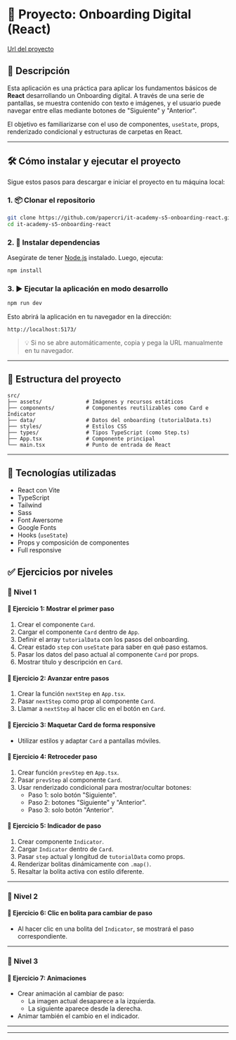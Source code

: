# 📝 Proyecto: Onboarding Digital (React)

[Url del proyecto](https://react-carousel-sandy.vercel.app/)

## 🎯 Descripción

Esta aplicación es una práctica para aplicar los fundamentos básicos de **React** desarrollando un Onboarding digital. A través de una serie de pantallas, se muestra contenido con texto e imágenes, y el usuario puede navegar entre ellas mediante botones de "Siguiente" y "Anterior".

El objetivo es familiarizarse con el uso de componentes, `useState`, props, renderizado condicional y estructuras de carpetas en React.

---


## 🛠 Cómo instalar y ejecutar el proyecto

Sigue estos pasos para descargar e iniciar el proyecto en tu máquina local:

### 1. 📦 Clonar el repositorio

```bash
git clone https://github.com/papercri/it-academy-s5-onboarding-react.git
cd it-academy-s5-onboarding-react
```

### 2. 📁 Instalar dependencias

Asegúrate de tener [Node.js](https://nodejs.org/) instalado. Luego, ejecuta:

```bash
npm install
```

### 3. ▶️ Ejecutar la aplicación en modo desarrollo

```bash
npm run dev
```

Esto abrirá la aplicación en tu navegador en la dirección:

```
http://localhost:5173/
```

> 💡 Si no se abre automáticamente, copia y pega la URL manualmente en tu navegador.

---


## 📁 Estructura del proyecto

```
src/
├── assets/              # Imágenes y recursos estáticos
├── components/          # Componentes reutilizables como Card e Indicator
├── data/                # Datos del onboarding (tutorialData.ts)
├── styles/              # Estilos CSS
├── types/               # Tipos TypeScript (como Step.ts)
├── App.tsx              # Componente principal
└── main.tsx             # Punto de entrada de React
```

---

## 🚀 Tecnologías utilizadas

- React con Vite
- TypeScript
- Tailwind
- Sass
- Font Awersome
- Google Fonts
- Hooks (`useState`)
- Props y composición de componentes
- Full responsive

## ✅ Ejercicios por niveles

### 🔹 Nivel 1

#### 🧩 Ejercicio 1: Mostrar el primer paso
1. Crear el componente `Card`.
2. Cargar el componente `Card` dentro de `App`.
3. Definir el array `tutorialData` con los pasos del onboarding.
4. Crear estado `step` con `useState` para saber en qué paso estamos.
5. Pasar los datos del paso actual al componente `Card` por props.
6. Mostrar título y descripción en `Card`.

#### 🧩 Ejercicio 2: Avanzar entre pasos
1. Crear la función `nextStep` en `App.tsx`.
2. Pasar `nextStep` como prop al componente `Card`.
3. Llamar a `nextStep` al hacer clic en el botón en `Card`.

#### 🧩 Ejercicio 3: Maquetar Card de forma responsive
- Utilizar estilos y adaptar `Card` a pantallas móviles.

#### 🧩 Ejercicio 4: Retroceder paso
1. Crear función `prevStep` en `App.tsx`.
2. Pasar `prevStep` al componente `Card`.
3. Usar renderizado condicional para mostrar/ocultar botones:
   - Paso 1: solo botón "Siguiente".
   - Paso 2: botones "Siguiente" y "Anterior".
   - Paso 3: solo botón "Anterior".

#### 🧩 Ejercicio 5: Indicador de paso
1. Crear componente `Indicator`.
2. Cargar `Indicator` dentro de `Card`.
3. Pasar `step` actual y longitud de `tutorialData` como props.
4. Renderizar bolitas dinámicamente con `.map()`.
5. Resaltar la bolita activa con estilo diferente.

---

### 🔹 Nivel 2

#### 🧩 Ejercicio 6: Clic en bolita para cambiar de paso
- Al hacer clic en una bolita del `Indicator`, se mostrará el paso correspondiente.

---

### 🔹 Nivel 3

#### 🧩 Ejercicio 7: Animaciones
- Crear animación al cambiar de paso:
  - La imagen actual desaparece a la izquierda.
  - La siguiente aparece desde la derecha.
- Animar también el cambio en el indicador.

---




---



